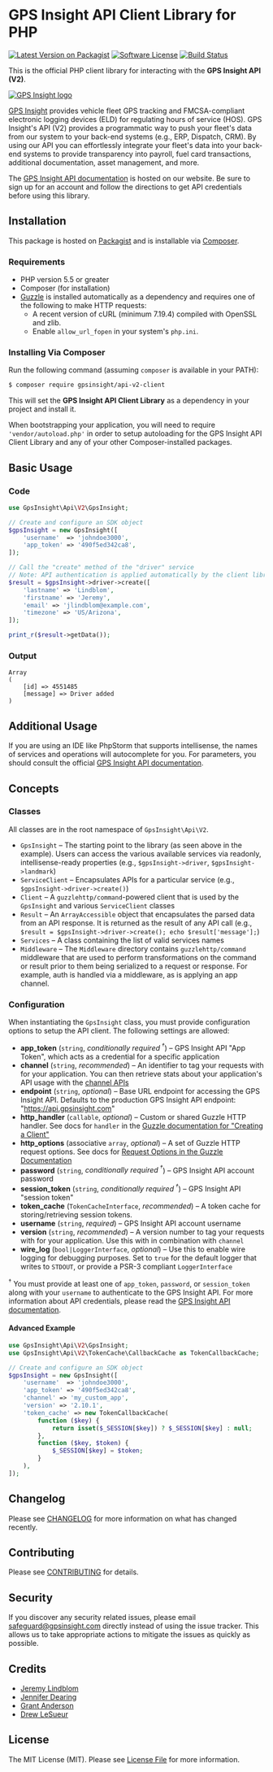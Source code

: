 # GPS Insight API Client Library for PHP

[![Latest Version on Packagist][ico-version]][link-packagist]
[![Software License][ico-license]](LICENSE.md)
[![Build Status][ico-travis]][link-travis]

This is the official PHP client library for interacting with the **GPS Insight API (V2)**.

[![GPS Insight logo](http://www.gpsinsight.com/apidocs/images/gpsi_logo_flat.png)][gps-insight]

[GPS Insight][gps-insight] provides vehicle fleet GPS tracking and FMCSA-compliant electronic logging devices (ELD)
for regulating hours of service (HOS). GPS Insight's API (V2) provides a programmatic way to push your fleet's data
from our system to your back-end systems (e.g., ERP, Dispatch, CRM). By using our API you can effortlessly integrate
your fleet's data into your back-end systems to provide transparency into payroll, fuel card transactions, additional
documentation, asset management, and more.

The [GPS Insight API documentation][gps-apidocs] is hosted on our website. Be sure to sign up
for an account and follow the directions to get API credentials before using this library.

## Installation

This package is hosted on [Packagist][link-packagist] and is installable via [Composer][link-composer].

### Requirements

- PHP version 5.5 or greater
- Composer (for installation)
- [Guzzle][guzzle-docs] is installed automatically as a dependency and requires one of the following to
  make HTTP requests:
    - A recent version of cURL (minimum 7.19.4) compiled with OpenSSL and zlib.
    - Enable `allow_url_fopen` in your system's `php.ini`.

### Installing Via Composer

Run the following command (assuming `composer` is available in your PATH):

```bash
$ composer require gpsinsight/api-v2-client
```

This will set the **GPS Insight API Client Library** as a dependency in your project and install it.

When bootstrapping your application, you will need to require `'vendor/autoload.php'` in order to setup autoloading
for the GPS Insight API Client Library and any of your other Composer-installed packages.

## Basic Usage

### Code

```php
use GpsInsight\Api\V2\GpsInsight;

// Create and configure an SDK object
$gpsInsight = new GpsInsight([
    'username'  => 'johndoe3000',
    'app_token' => '490f5ed342ca8',
]);

// Call the "create" method of the "driver" service
// Note: API authentication is applied automatically by the client library
$result = $gpsInsight->driver->create([
    'lastname' => 'Lindblom',
    'firstname' => 'Jeremy',
    'email' => 'jlindblom@example.com',
    'timezone' => 'US/Arizona',
]);

print_r($result->getData());
```

### Output
    
```
Array
(
    [id] => 4551485
    [message] => Driver added
)
```

## Additional Usage

If you are using an IDE like PhpStorm that supports intellisense, the names of services and operations will
autocomplete for you. For parameters, you should consult the official [GPS Insight API documentation][gps-apidocs].

## Concepts

### Classes

All classes are in the root namespace of `GpsInsight\Api\V2`.

- `GpsInsight` – The starting point to the library (as seen above in the example). Users can access the various
  available services via readonly, intellisense-ready properties (e.g., `$gpsInsight->driver`, `$gpsInsight->landmark`)
- `ServiceClient` – Encapsulates APIs for a particular service (e.g., `$gpsInsight->driver->create()`)
- `Client` – A `guzzlehttp/command`-powered client that is used by the `GpsInsight` and various `ServiceClient`
  classes
- `Result` – An `ArrayAccessible` object that encapsulates the parsed data from an API response. It is returned as the
  result of any API call (e.g., `$result = $gpsInsight->driver->create(); echo $result['message'];`)
- `Services` – A class containing the list of valid services names
- `Middleware` – The `Middleware` directory contains `guzzlehttp/command` middleware that are used to perform
  transformations on the command or result prior to them being serialized to a request or response. For example, auth
  is handled via a middleware, as is applying an app channel.
  
### Configuration

When instantiating the `GpsInsight` class, you must provide configuration options to setup the API client. The
following settings are allowed:

- **app_token** (`string`, _conditionally required<sup> †</sup>_) – GPS Insight API "App Token", which acts as a credential for
  a specific application
- **channel** (`string`, _recommended_) – An identifier to tag your requests with for your application. You can then
  retrieve stats about your application's API usage with the [channel APIs][gps-apidocs-channel]
- **endpoint** (`string`, _optional_) – Base URL endpoint for accessing the GPS Insight API. Defaults to the
  production GPS Insight API endpoint: "https://api.gpsinsight.com"
- **http_handler** (`callable`, _optional_) – Custom or shared Guzzle HTTP handler. See docs for `handler` in the
  [Guzzle documentation for "Creating a Client"][guzzle-docs-handler]
- **http_options** (associative `array`, _optional_) – A set of Guzzle HTTP request options. See docs for
  [Request Options in the Guzzle Documentation][guzzle-docs-requestopts]
- **password** (`string`, _conditionally required<sup> †</sup>_) – GPS Insight API account password
- **session_token** (`string`, _conditionally required<sup> †</sup>_) – GPS Insight API "session token"
- **token_cache** (`TokenCacheInterface`, _recommended_) – A token cache for storing/retrieving session tokens.
- **username** (`string`, _required_) – GPS Insight API account username
- **version** (`string`, _recommended_) – A version number to tag your requests with for your application. Use
  this with in combination with `channel`
- **wire_log** (`bool|LoggerInterface`, _optional_) – Use this to enable wire logging for debugging purposes. Set to
  `true` for the default logger that writes to `STDOUT`, or provide a PSR-3 compliant `LoggerInterface`
  
<sup>†</sup> You must provide at least one of `app_token`, `password`, or `session_token` along with your `username`
to authenticate to the GPS Insight API. For more information about API credentials, please read the
[GPS Insight API documentation][gps-apidocs].

#### Advanced Example

```php
use GpsInsight\Api\V2\GpsInsight;
use GpsInsight\Api\V2\TokenCache\CallbackCache as TokenCallbackCache;

// Create and configure an SDK object
$gpsInsight = new GpsInsight([
    'username'  => 'johndoe3000',
    'app_token' => '490f5ed342ca8',
    'channel' => 'my_custom_app',
    'version' => '2.10.1',
    'token_cache' => new TokenCallbackCache(
        function ($key) {
            return isset($_SESSION[$key]) ? $_SESSION[$key] : null;
        },
        function ($key, $token) {
            $_SESSION[$key] = $token;
        }
    ),
]);
```
  
## Changelog

Please see [CHANGELOG](CHANGELOG.md) for more information on what has changed recently.

## Contributing

Please see [CONTRIBUTING](CONTRIBUTING.md) for details.

## Security

If you discover any security related issues, please email safeguard@gpsinsight.com directly instead of using the
issue tracker. This allows us to take appropriate actions to mitigate the issues as quickly as possible.

## Credits

- [Jeremy Lindblom](https://github.com/jeremeamia)
- [Jennifer Dearing](https://github.com/jdearing11)
- [Grant Anderson](https://github.com/pendenga)
- [Drew LeSueur](https://github.com/drewlesueur)

## License

The MIT License (MIT). Please see [License File](LICENSE.md) for more information.

[ico-version]: https://img.shields.io/packagist/v/gpsinsight/api-client.svg?style=flat-square
[ico-license]: https://img.shields.io/badge/license-MIT-brightgreen.svg?style=flat-square
[ico-travis]: https://img.shields.io/travis/gpsinsight/gpsinsight-api-v2-php-client/master.svg?style=flat-square

[link-packagist]: https://packagist.org/packages/gpsinsight/api-client
[link-travis]: https://travis-ci.org/gpsinsight/gpsinsight-api-v2-php-client
[link-composer]: https://getcomposer.org/

[gps-insight]: http://www.gpsinsight.com/
[gps-apidocs]: http://www.gpsinsight.com/apidocs/
[gps-apidocs-channel]: http://www.gpsinsight.com/apidocs/#/service/channel

[guzzle-docs]: http://docs.guzzlephp.org/
[guzzle-docs-handler]: http://docs.guzzlephp.org/en/latest/quickstart.html#creating-a-client
[guzzle-docs-requestopts]: http://docs.guzzlephp.org/en/latest/request-options.html
